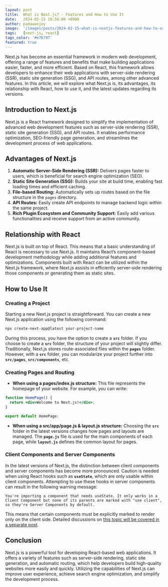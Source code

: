 ```yaml
---
layout: post
title:  What is Next.js? - Features and How to Use It
date:   2024-02-15 10:56:00 +0900
author: padawanjoy
image:  '/images/posts/2024-02-15-what-is-nextjs-features-and-how-to-use-it/01.png'
tags:   [next-js, react]
tags_color: '#e76797'
featured: true
---
```

Next.js has become an essential framework in modern web development, offering a range of features and benefits that make building applications easier, faster, and more efficient. Based on React, this framework allows developers to enhance their web applications with server-side rendering (SSR), static site generation (SSG), and API routes, among other advanced features. In this article, we will explore what Next.js is, its advantages, its relationship with React, how to use it, and the latest updates regarding its versions.

## Introduction to Next.js

Next.js is a React framework designed to simplify the implementation of advanced web development features such as server-side rendering (SSR), static site generation (SSG), and API routes. It enables performance optimization, SEO-friendly page generation, and streamlines the development process of web applications.

## Advantages of Next.js

1. **Automatic Server-Side Rendering (SSR):** Delivers pages faster to users, which is beneficial for search engine optimization (SEO).
2. **Static Site Generation (SSG):** Builds your site at build time, enabling fast loading times and efficient caching.
3. **File-based Routing:** Automatically sets up routes based on the file structure in the `pages` directory.
4. **API Routes:** Easily create API endpoints to manage backend logic within the same project.
5. **Rich Plugin Ecosystem and Community Support:** Easily add various functionalities and receive support from an active community.

## Relationship with React

Next.js is built on top of React. This means that a basic understanding of React is necessary to use Next.js. It maintains React’s component-based development methodology while adding additional features and optimizations. Components built with React can be utilized within the Next.js framework, where Next.js assists in efficiently server-side rendering those components or generating them as static sites.

## How to Use It

### Creating a Project

Starting a new Next.js project is straightforward. You can create a new Next.js application using the following command:

```bash
npx create-next-app@latest your-project-name
```

During this process, you have the option to create a **`src`** folder. If you choose to create a **`src`** folder, the structure of your project will slightly differ. Traditionally, Next.js stores route-associated files within the **`pages`** folder. However, with a **`src`** folder, you can modularize your project further into **`src/pages`**, **`src/components`**, etc.

### Creating Pages and Routing

- **When using a pages/index.js structure:** This file represents the homepage of your website. For example, you can write:

```jsx
function HomePage() {
  return <div>Welcome to Next.js!</div>;
}

export default HomePage;
```

- **When using a src/app/page.js & layout.js structure:** Choosing the **`src`** folder in the latest versions changes how pages and layouts are managed. The **`page.js`** file is used for the main components of each page, while **`layout.js`** defines the common layout for pages.

### Client Components and Server Components

In the latest versions of Next.js, the distinction between client components and server components has become more pronounced. Caution is needed when using React hooks such as **`useState`**, which are only usable within client components. Attempting to use these hooks in server components can result in the following warning message:

```
You're importing a component that needs useState. It only works in a Client Component but none of its parents are marked with "use client", so they're Server Components by default.
```

This means that certain components must be explicitly marked to render only on the client side. Detailed discussions on [this topic will be covered in a separate post](https://padawanjoy.com/blog/resolving-errors-with-hooks-like-usestate-in-nextjs).

## Conclusion

Next.js is a powerful tool for developing React-based web applications. It offers a variety of features such as server-side rendering, static site generation, and automatic routing, which help developers build high-quality websites more easily and quickly. Utilizing the capabilities of Next.js can improve user experience, achieve search engine optimization, and simplify the development process.